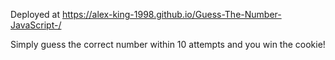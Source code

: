 Deployed at https://alex-king-1998.github.io/Guess-The-Number-JavaScript-/

Simply guess the correct number within 10 attempts and you win the cookie!
